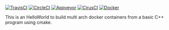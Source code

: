 [![TravisCI](https://travis-ci.org/mpromonet/dockertest.png)](https://travis-ci.org/mpromonet/dockertest)
[![CircleCI](https://circleci.com/gh/mpromonet/dockertest.svg?style=shield)](https://circleci.com/gh/mpromonet/dockertest)
[![Appveyor](https://ci.appveyor.com/api/projects/status/github/mpromonet/dockertest?branch=master&svg=true)](https://ci.appveyor.com/project/mpromonet/dockertest)
[![CirusCI](https://api.cirrus-ci.com/github/mpromonet/dockertest.svg)](https://cirrus-ci.com/github/mpromonet/dockertest)
[![Docker](https://img.shields.io/docker/pulls/mpromonet/dockertest.svg)](https://hub.docker.com/r/mpromonet/dockertest/)

This is an HelloWorld to build multi arch docker containers from a basic C++ program using cmake. 
